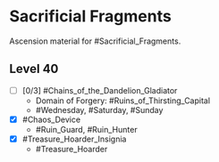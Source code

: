 # Sacrificial Fragments

Ascension material for #Sacrificial_Fragments.

## Level 40

- [ ] [0/3] #Chains_of_the_Dandelion_Gladiator
	- Domain of Forgery: #Ruins_of_Thirsting_Capital
	- #Wednesday, #Saturday, #Sunday
- [x] #Chaos_Device
	- #Ruin_Guard, #Ruin_Hunter
- [x] #Treasure_Hoarder_Insignia
	- #Treasure_Hoarder